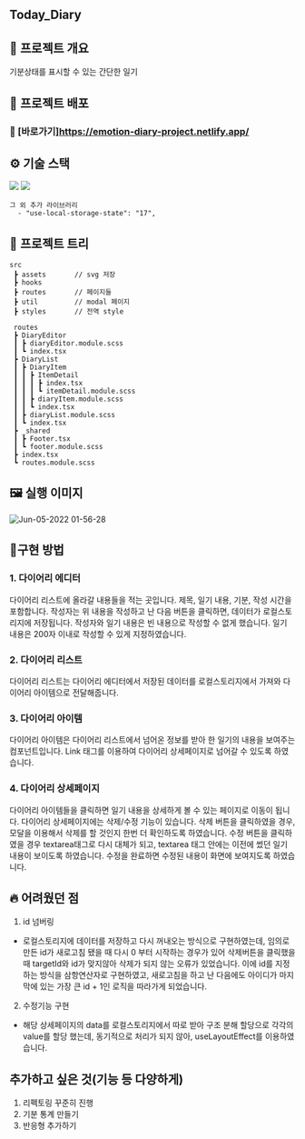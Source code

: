 ## Today_Diary

## 📜 프로젝트 개요
기분상태를 표시할 수 있는 간단한 일기

## 🔗 프로젝트 배포

### 🔗 [바로가기]https://emotion-diary-project.netlify.app/

## ⚙ 기술 스택
  <img src="https://img.shields.io/badge/TypeScript-v4.4.2-blue"/>
  <img src="https://img.shields.io/badge/React-v18.1.0-blue"/>

```
그 외 추가 라이브러리
  - "use-local-storage-state": "17",
```

## 🎄 프로젝트 트리

```
src
 ┣ assets       // svg 저장
 ┣ hooks        
 ┣ routes       // 페이지들
 ┣ util         // modal 페이지
 ┣ styles       // 전역 style
 
 routes
 ┣ DiaryEditor
 ┃ ┣ diaryEditor.module.scss
 ┃ ┗ index.tsx
 ┣ DiaryList
 ┃ ┣ DiaryItem
 ┃ ┃ ┣ ItemDetail
 ┃ ┃ ┃ ┣ index.tsx
 ┃ ┃ ┃ ┗ itemDetail.module.scss
 ┃ ┃ ┣ diaryItem.module.scss
 ┃ ┃ ┗ index.tsx
 ┃ ┣ diaryList.module.scss
 ┃ ┗ index.tsx
 ┣ _shared
 ┃ ┣ Footer.tsx
 ┃ ┗ footer.module.scss
 ┣ index.tsx
 ┗ routes.module.scss
```

## 🖼 실행 이미지

![Jun-05-2022 01-56-28](https://user-images.githubusercontent.com/79175916/172017435-e1b218fd-fe4c-4fd8-9b04-97726b8ef5d9.gif)

## 🔧구현 방법
### 1. 다이어리 에디터
  다이어리 리스트에 올라갈 내용들을 적는 곳입니다. 제목, 일기 내용, 기분, 작성 시간을 포함합니다.
  작성자는 위 내용을 작성하고 난 다음 버튼을 클릭하면, 데이터가 로컬스토리지에 저장됩니다.
  작성자와 일기 내용은 빈 내용으로 작성할 수 없게 했습니다.
  일기 내용은 200자 이내로 작성할 수 있게 지정하였습니다.

### 2. 다이어리 리스트
  다이어리 리스트는 다이어리 에디터에서 저장된 데이터를 로컬스토리지에서 가져와 다이어리 아이템으로 전달해줍니다.

### 3. 다이어리 아이템
  다이어리 아이템은 다이어리 리스트에서 넘어온 정보를 받아 한 일기의 내용을 보여주는 컴포넌트입니다.
  Link 태그를 이용하여 다이어리 상세페이지로 넘어갈 수 있도록 하였습니다.
  
### 4. 다이어리 상세페이지
  다이어리 아이템들을 클릭하면 일기 내용을 상세하게 볼 수 있는 페이지로 이동이 됩니다. 다이어리 상세페이지에는 삭제/수정 기능이 있습니다.
  삭제 버튼을 클릭하였을 경우, 모달을 이용해서 삭제를 할 것인지 한번 더 확인하도록 하였습니다. 수정 버튼을 클릭하였을 경우 textarea태그로 다시 대체가 되고,
  textarea 태그 안에는 이전에 썼던 일기 내용이 보이도록 하였습니다. 수정을 완료하면 수정된 내용이 화면에 보여지도록 하였습니다.
  

## 🔥 어려웠던 점
1.  id 넘버링
- 로컬스토리지에 데이터를 저장하고 다시 꺼내오는 방식으로 구현하였는데, 임의로 만든 id가 새로고침 됐을 때 다시 0 부터 시작하는 경우가 있어 삭제버튼을 클릭했을 때 targetId와 id가 맞지않아 삭제가 되지 않는 오류가 있었습니다. 이에 id를 지정하는 방식을 삼항연산자로 구현하였고, 새로고침을 하고 난 다음에도 아이디가 마지막에 있는 가장 큰 id + 1인 로직을 따라가게 되었습니다.

2. 수정기능 구현
- 해당 상세페이지의 data를 로컬스토리지에서 따로 받아 구조 분해 할당으로 각각의 value를 할당 했는데, 동기적으로 처리가 되지 않아, useLayoutEffect를 이용하였습니다.

## 추가하고 싶은 것(기능 등 다양하게)
1. 리펙토링 꾸준히 진행
2. 기분 통계 만들기
3. 반응형 추가하기
